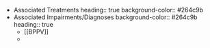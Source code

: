 - Associated Treatments
  heading:: true
  background-color:: #264c9b
- Associated Impairments/Diagnoses
  background-color:: #264c9b
  heading:: true
	- [[BPPV]]
	-